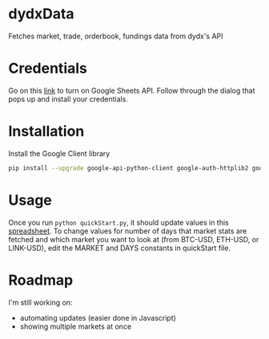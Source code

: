 # dydxData

Fetches market, trade, orderbook, fundings data from dydx's API

# Credentials

Go on this [link](https://developers.google.com/sheets/api/quickstart/python#step_1_turn_on_the) to turn on Google Sheets API. Follow through the dialog that pops up and install your credentials.

# Installation

Install the Google Client library

```bash
pip install --upgrade google-api-python-client google-auth-httplib2 google-auth-oauthlib
```

# Usage

Once you run `python quickStart.py`, it should update values in this [spreadsheet](https://docs.google.com/spreadsheets/d/1fOpQr0Sh7zIdXwH0J-BiWk9egr_VPOnYgZ5HPjgqe3k/edit?usp=sharing). To change values for number of days that market stats are fetched and which market you want to look at (from BTC-USD, ETH-USD, or LINK-USD), edit the MARKET and DAYS constants in quickStart file.

# Roadmap

I'm still working on:

- automating updates (easier done in Javascript)
- showing multiple markets at once
